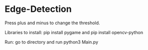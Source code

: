 # Edge-Detection

Press plus and minus to change the threshold.

Libraries to install:
pip install pygame and 
pip install opencv-python

Run:
go to directory and run python3 Main.py
